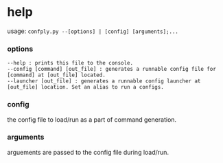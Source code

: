 # help #

usage: `confply.py --[options] | [config] [arguments];...`

### options ###

	--help : prints this file to the console.
	--config [command] [out_file] : generates a runnable config file for [command] at [out_file] located.
	--launcher [out_file] : generates a runnable config launcher at [out_file] location. Set an alias to run a configs.
	
### config ###

the config file to load/run as a part of command generation.

### arguments ###

arguements are passed to the config file during load/run.
